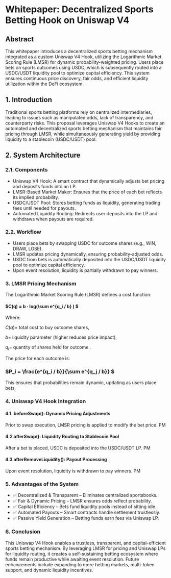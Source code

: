# Whitepaper: Decentralized Sports Betting Hook on Uniswap V4

## Abstract

This whitepaper introduces a decentralized sports betting mechanism integrated as a custom Uniswap V4 Hook, utilizing the Logarithmic Market Scoring Rule (LMSR) for dynamic probability-weighted pricing. Users place bets on sports outcomes using USDC, which is subsequently routed into a USDC/USDT liquidity pool to optimize capital efficiency. This system ensures continuous price discovery, fair odds, and efficient liquidity utilization within the DeFi ecosystem.

## 1. Introduction

Traditional sports betting platforms rely on centralized intermediaries, leading to issues such as manipulated odds, lack of transparency, and counterparty risks. This proposal leverages Uniswap V4 Hooks to create an automated and decentralized sports betting mechanism that maintains fair pricing through LMSR, while simultaneously generating yield by providing liquidity to a stablecoin (USDC/USDT) pool.

## 2. System Architecture

### 2.1. Components

- Uniswap V4 Hook: A smart contract that dynamically adjusts bet pricing and deposits funds into an LP.
- LMSR-Based Market Maker: Ensures that the price of each bet reflects its implied probability.
- USDC/USDT Pool: Stores betting funds as liquidity, generating trading fees until needed for payouts.
- Automated Liquidity Routing: Redirects user deposits into the LP and withdraws when payouts are required.

### 2.2. Workflow

- Users place bets by swapping USDC for outcome shares (e.g., WIN, DRAW, LOSE).
- LMSR updates pricing dynamically, ensuring probability-adjusted odds.
- USDC from bets is automatically deposited into the USDC/USDT liquidity pool to optimize capital efficiency.
- Upon event resolution, liquidity is partially withdrawn to pay winners.

### 3. LMSR Pricing Mechanism

The Logarithmic Market Scoring Rule (LMSR) defines a cost function:

#### $C(q) = b · log(\sum e^{q_i / b} ) $

Where:

$C(q)=$ total cost to buy outcome shares,

$b=$ liquidity parameter (higher reduces price impact),

$q_i=$ quantity of shares held for outcome .

The price for each outcome is:

### $P_i = \frac{e^{q_i / b}}{\sum e^{q_j / b}} $

This ensures that probabilities remain dynamic, updating as users place bets.

### 4. Uniswap V4 Hook Integration

#### 4.1. beforeSwap(): Dynamic Pricing Adjustments

Prior to swap execution, LMSR pricing is applied to modify the bet price.
PM

#### 4.2 afterSwap(): Liquidity Routing to Stablecoin Pool

After a bet is placed, USDC is deposited into the USDC/USDT LP.
PM

#### 4.3 afterRemoveLiquidity(): Payout Processing

Upon event resolution, liquidity is withdrawn to pay winners.
PM

### 5. Advantages of the System

- ✅ Decentralized & Transparent – Eliminates centralized sportsbooks.
- ✅ Fair & Dynamic Pricing – LMSR ensures odds reflect probability.
- ✅ Capital Efficiency – Bets fund liquidity pools instead of sitting idle.
- ✅ Automated Payouts – Smart contracts handle settlement trustlessly.
- ✅ Passive Yield Generation – Betting funds earn fees via Uniswap LP.

### 6. Conclusion

This Uniswap V4 Hook enables a trustless, transparent, and capital-efficient sports betting mechanism. By leveraging LMSR for pricing and Uniswap LPs for liquidity routing, it creates a self-sustaining betting ecosystem where funds remain productive while awaiting event resolution. Future enhancements include expanding to more betting markets, multi-token support, and dynamic liquidity incentives.
